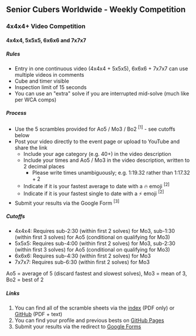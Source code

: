 ## Senior Cubers Worldwide - Weekly Competition

### 4x4x4+ Video Competition

#### 4x4x4, 5x5x5, 6x6x6 and 7x7x7

##### Rules

- Entry in one continuous video (4x4x4 + 5x5x5), 6x6x6 + 7x7x7 can use multiple videos in comments
- Cube and timer visible
- Inspection limit of 15 seconds
- You can use an "extra" solve if you are interrupted mid-solve (much like per WCA comps)

##### Process

- Use the 5 scrambles provided for Ao5 / Mo3 / Bo2 <sup>[1]</sup> - see cutoffs below
- Post your video directly to the event page or upload to YouTube and share the link
  - Include your age category (e.g. 40+) in the video description
  - Include your times and Ao5 / Mo3 in the video description, written to 2 decimal places
    - Please write times unambiguously;  e.g. 1:19.32 rather than 1:17.32 + 2
  - Indicate if it is your fastest average to date with a 🔥 emoji <sup>[2]</sup>
  - Indicate if it is your fastest single to date with a ⚡ emoji <sup>[2]</sup>
- Submit your results via the Google Form <sup>[3]</sup>

##### Cutoffs

- 4x4x4: Requires sub-2:30 (within first 2 solves) for Mo3, sub-1:30 (within first 3 solves) for Ao5 (conditional on qualifying for Mo3)
- 5x5x5: Requires sub-4:00 (within first 2 solves) for Mo3, sub-2:30 (within first 3 solves) for Ao5 (conditional on qualifying for Mo3)
- 6x6x6: Requires sub-4:30 (within first 2 solves) for Mo3
- 7x7x7: Requires sub-6:30 (within first 2 solves) for Mo3

Ao5 = average of 5 (discard fastest and slowest solves), Mo3 = mean of 3, Bo2 = best of 2

##### Links

1. You can find all of the scramble sheets via the [index](scrambles/README.md) (PDF only) or [GitHub](https://github.com/Logiqx/scw-comp/tree/master/docs/scrambles) (PDF + text)
2. You can find your profile and previous bests on [GitHub Pages](../results/README.md)
3. Submit your results via the redirect to [Google Forms](../submit.html)


<!-- Global site tag (gtag.js) - Google Analytics -->

<script async src="https://www.googletagmanager.com/gtag/js?id=UA-86348435-3"></script>
<script>window.dataLayer = window.dataLayer || []; function gtag() {dataLayer.push(arguments);} gtag('js', new Date()); gtag('config', 'UA-86348435-3');</script>
